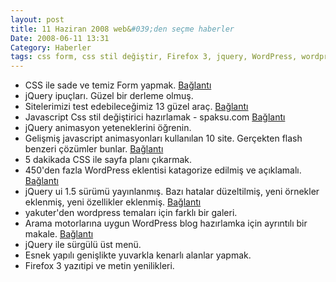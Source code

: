```yaml
---
layout: post
title: 11 Haziran 2008 web&#039;den seçme haberler
Date: 2008-06-11 13:31
Category: Haberler
tags: css form, css stil değiştir, Firefox 3, jquery, WordPress, wordpress tema
---
```


-   CSS ile sade ve temiz Form yapmak. [Bağlantı][]
-   jQuery ipuçları. Güzel bir derleme olmuş.
-   Sitelerimizi test edebileceğimiz 13 güzel araç. [Bağlantı][2]
-   Javascript Css stil değiştirici hazırlamak - spaksu.com
    [Bağlantı][3]
-   jQuery animasyon yeteneklerini öğrenin.
-   Gelişmiş javascript animasyonları kullanılan 10 site. Gerçekten
    flash benzeri çözümler bunlar. [Bağlantı][5]
-   5 dakikada CSS ile sayfa planı çıkarmak.
-   450'den fazla WordPress eklentisi katagorize edilmiş ve açıklamalı.
    [Bağlantı][7]
-   jQuery ui 1.5 sürümü yayınlanmış. Bazı hatalar düzeltilmiş, yeni
    örnekler eklenmiş, yeni özellikler eklenmiş. [Bağlantı][8]
-   yakuter'den wordpress temaları için farklı bir galeri.
-   Arama motorlarına uygun WordPress blog hazırlamka için ayrıntılı bir
    makale. [Bağlantı][10]
-   jQuery ile sürgülü üst menü.
-   Esnek yapılı genişlikte yuvarkla kenarlı alanlar yapmak.
-   Firefox 3 yazıtipi ve metin yenilikleri.


  [Bağlantı]: http://woork.blogspot.com/2008/06/clean-and-pure-css-form-design.html
    "css form yap"
  [2]: http://www.noupe.com/tools/13-fantastic-tools-for-knowing-how-they-are-doing-it.html
    "test et"
  [3]: http://www.spaksu.com/javascript-css-stil-degistirici-hazirlamak/
    "css şekil değiştirme"
  [5]: http://css.dzone.com/news/10-websites-that-use-javascrip
    "javascript mi flash mı"
  [7]: http://www.econsultant.com/i-want-wordpress-plugins/index.html#blogroll
    "wordpress eklentisi"
  [8]: http://jquery.com/blog/2008/06/09/jquery-ui-v15-released-focus-on-consistent-api-and-effects/
    "jQuery"
  [10]: http://yoast.com/articles/wordpress-seo/ "wordpress - seo"